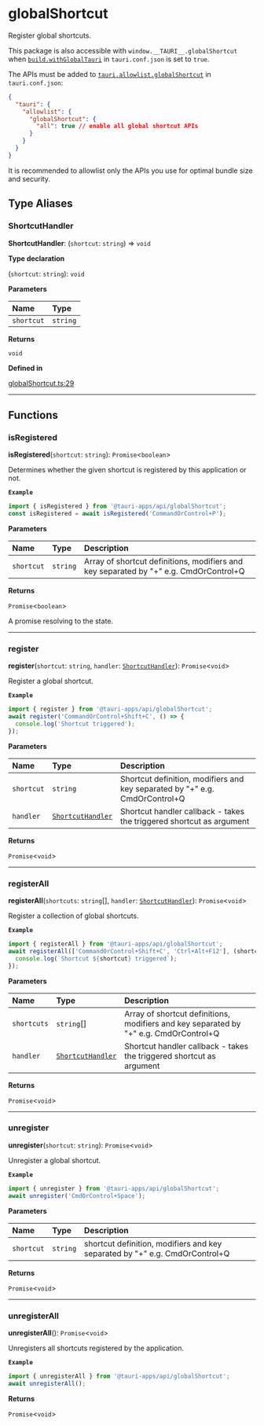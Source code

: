 # globalShortcut

Register global shortcuts.

This package is also accessible with `window.__TAURI__.globalShortcut` when [`build.withGlobalTauri`](https://tauri.app/v1/api/config/#buildconfig.withglobaltauri) in `tauri.conf.json` is set to `true`.

The APIs must be added to [`tauri.allowlist.globalShortcut`](https://tauri.app/v1/api/config/#allowlistconfig.globalshortcut) in `tauri.conf.json`:
```json
{
  "tauri": {
    "allowlist": {
      "globalShortcut": {
        "all": true // enable all global shortcut APIs
      }
    }
  }
}
```
It is recommended to allowlist only the APIs you use for optimal bundle size and security.

## Type Aliases

### ShortcutHandler

 **ShortcutHandler**: (`shortcut`: `string`) => `void`

**Type declaration**

(`shortcut`: `string`): `void`

**Parameters**

| Name | Type |
| :------ | :------ |
| `shortcut` | `string` |

**Returns**

`void`

**Defined in** 

[globalShortcut.ts:29](https://github.com/tauri-apps/tauri/blob/a5f2945d/tooling/api/src/globalShortcut.ts#L29)

---

## Functions

### isRegistered

**isRegistered**(`shortcut`: `string`): `Promise`<`boolean`\>

Determines whether the given shortcut is registered by this application or not.

**`Example`**

```typescript
import { isRegistered } from '@tauri-apps/api/globalShortcut';
const isRegistered = await isRegistered('CommandOrControl+P');
```

**Parameters**

| Name | Type | Description |
| :------ | :------ | :------ |
| `shortcut` | `string` | Array of shortcut definitions, modifiers and key separated by "+" e.g. CmdOrControl+Q |

**Returns**

`Promise`<`boolean`\>

A promise resolving to the state.

---

### register

**register**(`shortcut`: `string`, `handler`: [`ShortcutHandler`](globalShortcut.md#shortcuthandler)): `Promise`<`void`\>

Register a global shortcut.

**`Example`**

```typescript
import { register } from '@tauri-apps/api/globalShortcut';
await register('CommandOrControl+Shift+C', () => {
  console.log('Shortcut triggered');
});
```

**Parameters**

| Name | Type | Description |
| :------ | :------ | :------ |
| `shortcut` | `string` | Shortcut definition, modifiers and key separated by "+" e.g. CmdOrControl+Q |
| `handler` | [`ShortcutHandler`](globalShortcut.md#shortcuthandler) | Shortcut handler callback - takes the triggered shortcut as argument |

**Returns**

`Promise`<`void`\>

---

### registerAll

**registerAll**(`shortcuts`: `string`[], `handler`: [`ShortcutHandler`](globalShortcut.md#shortcuthandler)): `Promise`<`void`\>

Register a collection of global shortcuts.

**`Example`**

```typescript
import { registerAll } from '@tauri-apps/api/globalShortcut';
await registerAll(['CommandOrControl+Shift+C', 'Ctrl+Alt+F12'], (shortcut) => {
  console.log(`Shortcut ${shortcut} triggered`);
});
```

**Parameters**

| Name | Type | Description |
| :------ | :------ | :------ |
| `shortcuts` | `string`[] | Array of shortcut definitions, modifiers and key separated by "+" e.g. CmdOrControl+Q |
| `handler` | [`ShortcutHandler`](globalShortcut.md#shortcuthandler) | Shortcut handler callback - takes the triggered shortcut as argument |

**Returns**

`Promise`<`void`\>

---

### unregister

**unregister**(`shortcut`: `string`): `Promise`<`void`\>

Unregister a global shortcut.

**`Example`**

```typescript
import { unregister } from '@tauri-apps/api/globalShortcut';
await unregister('CmdOrControl+Space');
```

**Parameters**

| Name | Type | Description |
| :------ | :------ | :------ |
| `shortcut` | `string` | shortcut definition, modifiers and key separated by "+" e.g. CmdOrControl+Q |

**Returns**

`Promise`<`void`\>

---

### unregisterAll

**unregisterAll**(): `Promise`<`void`\>

Unregisters all shortcuts registered by the application.

**`Example`**

```typescript
import { unregisterAll } from '@tauri-apps/api/globalShortcut';
await unregisterAll();
```

**Returns**

`Promise`<`void`\>
